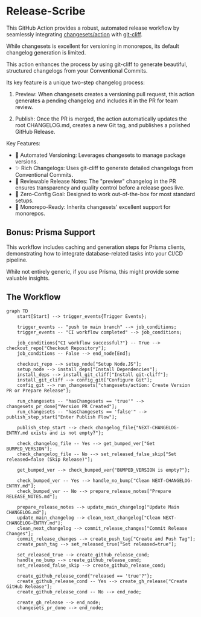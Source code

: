 # Release-Scribe

This GitHub Action provides a robust, automated release workflow by seamlessly integrating
[changesets/action](https://github.com/changesets/action) with [git-cliff](https://github.com/orhun/git-cliff).


While changesets is excellent for versioning in monorepos, its default changelog generation is limited. 

This action enhances the process by using git-cliff to generate beautiful, structured changelogs from your Conventional Commits.

Its key feature is a unique two-step changelog process:

1. Preview: When changesets creates a versioning pull request, this action generates a pending changelog and includes it in the PR for team review.

2. Publish: Once the PR is merged, the action automatically updates the root CHANGELOG.md, creates a new Git tag, and publishes a polished GitHub Release.

Key Features:
- 🔄 Automated Versioning: Leverages changesets to manage package versions.
- ✨ Rich Changelogs: Uses git-cliff to generate detailed changelogs from Conventional Commits.
- 👀 Reviewable Release Notes: The "preview" changelog in the PR ensures transparency and quality control before a release goes live.
- 🚀 Zero-Config Goal: Designed to work out-of-the-box for most standard setups.
- 🌳 Monorepo-Ready: Inherits changesets' excellent support for monorepos.

## Bonus: Prisma Support

This workflow includes caching and generation steps for Prisma clients, demonstrating how to integrate database-related tasks into your CI/CD pipeline.

While not entirely generic, if you use Prisma, this might provide some valuable insights.

## The Workflow

```mermaid
graph TD
    start[Start] --> trigger_events{Trigger Events};

    trigger_events -- "push to main branch" --> job_conditions;
    trigger_events -- "CI workflow completed" --> job_conditions;

    job_conditions{"CI workflow successful?"} -- True --> checkout_repo["Checkout Repository"];
    job_conditions -- False --> end_node[End];

    checkout_repo --> setup_node["Setup Node.JS"];
    setup_node --> install_deps["Install Dependencies"];
    install_deps --> install_git_cliff["Install git-cliff"];
    install_git_cliff --> config_git["Configure Git"];
    config_git --> run_changesets["changesets/action: Create Version PR or Prepare Release"];

    run_changesets -- "hasChangesets == 'true'" --> changesets_pr_done["Version PR Created"];
    run_changesets -- "hasChangesets == 'false'" --> publish_step_start["Enter Publish Flow"];

    publish_step_start --> check_changelog_file{"NEXT-CHANGELOG-ENTRY.md exists and is not empty?"};

    check_changelog_file -- Yes --> get_bumped_ver["Get BUMPED_VERSION"];
    check_changelog_file -- No --> set_released_false_skip["Set released=false (Skip Release)"];

    get_bumped_ver --> check_bumped_ver{"BUMPED_VERSION is empty?"};

    check_bumped_ver -- Yes --> handle_no_bump["Clean NEXT-CHANGELOG-ENTRY.md"];
    check_bumped_ver -- No --> prepare_release_notes["Prepare RELEASE_NOTES.md"];

    prepare_release_notes --> update_main_changelog["Update Main CHANGELOG.md"];
    update_main_changelog --> clean_next_changelog["Clean NEXT-CHANGELOG-ENTRY.md"];
    clean_next_changelog --> commit_release_changes["Commit Release Changes"];
    commit_release_changes --> create_push_tag["Create and Push Tag"];
    create_push_tag --> set_released_true["Set released=true"];

    set_released_true --> create_github_release_cond;
    handle_no_bump --> create_github_release_cond;
    set_released_false_skip --> create_github_release_cond;

    create_github_release_cond{"released == 'true'?"};
    create_github_release_cond -- Yes --> create_gh_release["Create GitHub Release"];
    create_github_release_cond -- No --> end_node;

    create_gh_release --> end_node;
    changesets_pr_done --> end_node;
```